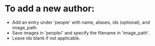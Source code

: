 # To add a new author:
  - Add an entry under 'people' with name, aliases, ids (optional), and image_path.
  - Save images in 'people/' and specify the filename in 'image_path'.
  - Leave ids blank if not applicable.